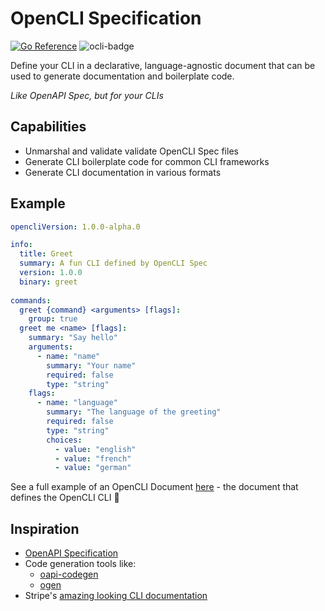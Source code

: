 # OpenCLI Specification

[![Go Reference](https://pkg.go.dev/badge/github.com/bcdxn/opencli.svg)](https://pkg.go.dev/github.com/bcdxn/opencli)
![ocli-badge](https://img.shields.io/badge/OpenCLI_Spec-Compliant-brightgreen?link=https%3A%2F%2Fgithub.com%2Fbcdxn%2Fopencli)

Define your CLI in a declarative, language-agnostic document that can be used to generate documentation and boilerplate code.

_Like OpenAPI Spec, but for your CLIs_

## Capabilities

- Unmarshal and validate validate OpenCLI Spec files
- Generate CLI boilerplate code for common CLI frameworks
- Generate CLI documentation in various formats

## Example

```yaml
opencliVersion: 1.0.0-alpha.0

info:
  title: Greet
  summary: A fun CLI defined by OpenCLI Spec
  version: 1.0.0
  binary: greet
      
commands:
  greet {command} <arguments> [flags]:
    group: true
  greet me <name> [flags]:
    summary: "Say hello"
    arguments:
      - name: "name"
        summary: "Your name"
        required: false
        type: "string"
    flags:
      - name: "language"
        summary: "The language of the greeting"
        required: false
        type: "string"
        choices:
          - value: "english"
          - value: "french"
          - value: "german"
```

See a full example of an OpenCLI Document [here](https://github.com/bcdxn/opencli/blob/main/internal/cli.ocs.yaml) - the document that defines the OpenCLI CLI 🤯

## Inspiration

* [OpenAPI Specification](https://swagger.io/specification/)
* Code generation tools like:
  - [oapi-codegen](https://github.com/oapi-codegen/oapi-codegen)
  - [ogen](https://ogen.dev)
* Stripe's [amazing looking CLI documentation](https://docs.stripe.com/cli)
